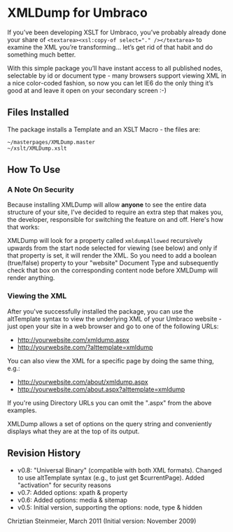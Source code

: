XMLDump for Umbraco
===================

If you’ve been developing XSLT for Umbraco, you’ve probably already done your share
of `<textarea><xsl:copy-of select="." /></textarea>` to examine the XML you’re transforming...
let’s get rid of that habit and do something much better.

With this simple package you’ll have instant access to all
published nodes, selectable by id or document type - many browsers support viewing XML
in a nice color-coded fashion, so now you can let IE6 do the only thing it’s good at and
leave it open on your secondary screen :-)

Files Installed
---------------

The package installs a Template and an XSLT Macro - the files are:

	~/masterpages/XMLDump.master
	~/xslt/XMLDump.xslt

How To Use
----------

### A Note On Security

Because installing XMLDump will allow **anyone** to see the entire data structure of your site, I've decided
to require an extra step that makes you, the developer, responsible for switching the feature on and off.
Here's how that works:

XMLDump will look for a property called `xmldumpAllowed` recursively upwards from the
start node selected for viewing (see below) and only if that property is set, it will render the XML. So you
need to add a boolean (true/false) property to your "website" Document Type and subsequently check that box on
the corresponding content node before XMLDump will render anything.

### Viewing the XML

After you've successfully installed the package, you can use the altTemplate syntax to view the underlying XML of your
Umbraco website - just open your site in a web browser and go to one of the following URLs:

* http://yourwebsite.com/xmldump.aspx
* http://yourwebsite.com/?alttemplate=xmldump 

You can also view the XML for a specific page by doing the same thing, e.g.:

* http://yourwebsite.com/about/xmldump.aspx
* http://yourwebsite.com/about.aspx?alttemplate=xmldump 

If you're using Directory URLs you can omit the ".aspx" from the above examples.

XMLDump allows a set of options on the query string and conveniently displays what they are at the top of its output.

Revision History
----------------

* v0.8:	"Universal Binary" (compatible with both XML formats). Changed to use altTemplate syntax (e.g., to just get $currentPage). Added "activation" for security reasons
* v0.7:	Added options: xpath & property
* v0.6:	Added options: media & sitemap
* v0.5:	Initial version, supporting the options: node, type & hidden


Chriztian Steinmeier, March 2011
(Initial version: November 2009)